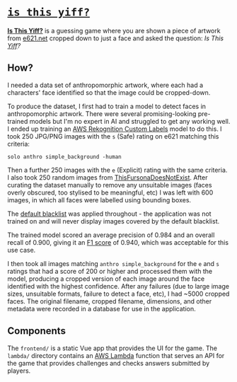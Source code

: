 # [`is this yiff?`](https://isthisyiff.retsplin.es/)

**[Is This Yiff?](https://isthisyiff.retsplin.es/)** is a guessing game where you are shown a piece of artwork from [e621.net](https://e621.net/) cropped down to just a face and asked the question: _Is This [Yiff](https://en.wikipedia.org/wiki/Yiff)?_

## How?

I needed a data set of anthropomorphic artwork, where each had a characters' face identified so that the image could be cropped-down.

To produce the dataset, I first had to train a model to detect faces in anthropomorphic artwork. There were several promising-looking pre-trained models but I'm no expert in AI and struggled to get any working well. I ended up training an [AWS Rekognition Custom Labels](https://aws.amazon.com/rekognition/custom-labels-features/) model to do this. I took 250 JPG/PNG images with the `s` (Safe) rating on e621 matching this criteria:

    solo anthro simple_background -human

Then a further 250 images with the `e` (Explicit) rating with the same criteria. I also took 250 random images from [ThisFursonaDoesNotExist](https://thisfursonadoesnotexist.com/). After curating the dataset manually to remove any unsuitable images (faces overly obscured, too stylised to be meaningful, etc) I was left with 600 images, in which all faces were labelled using bounding boxes.

The [default blacklist](https://e621.net/help/blacklist) was applied throughout - the application was not trained on and will never display images covered by the default blacklist.

The trained model scored an average precision of 0.984 and an overall recall of 0.900, giving it an [F1 score](https://en.wikipedia.org/wiki/F-score) of 0.940, which was acceptable for this use case.

I then took all images matching `anthro simple_background` for the `e` and `s` ratings that had a score of 200 or higher and processed them with the model, producing a cropped version of each image around the face identified with the highest confidence. After any failures (due to large image sizes, unsuitable formats, failure to detect a face, etc), I had ~5000 cropped faces. The original filename, cropped filename, dimensions, and other metadata were recorded in a database for use in the application.

## Components

The `frontend/` is a static Vue app that provides the UI for the game. The `lambda/` directory contains an [AWS Lambda](https://aws.amazon.com/lambda/) function that serves an API for the game that provides challenges and checks answers submitted by players.